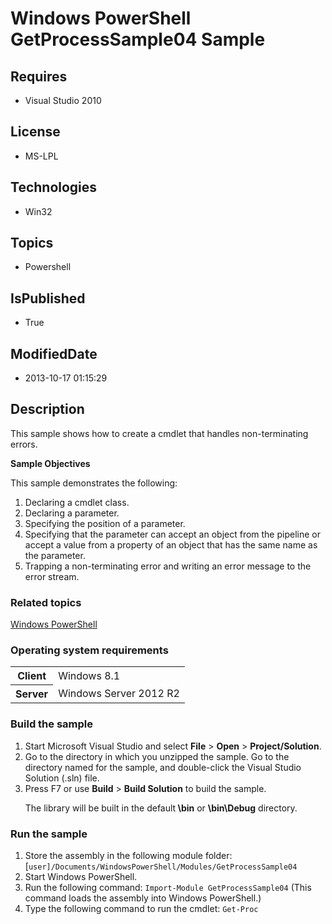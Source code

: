 # Windows PowerShell GetProcessSample04 Sample
## Requires
* Visual Studio 2010
## License
* MS-LPL
## Technologies
* Win32
## Topics
* Powershell
## IsPublished
* True
## ModifiedDate
* 2013-10-17 01:15:29
## Description

<div id="mainSection">
<p>This sample shows how to create a cmdlet that handles non-terminating errors. </p>
<p><b>Sample Objectives</b></p>
<p>This sample demonstrates the following:</p>
<ol>
<li>Declaring a cmdlet class. </li><li>Declaring a parameter. </li><li>Specifying the position of a parameter. </li><li>Specifying that the parameter can accept an object from the pipeline or accept a value from a property of an object that has the same name as the parameter.
</li><li>Trapping a non-terminating error and writing an error message to the error stream.
</li></ol>
<p></p>
<h3><a id="related_topics"></a>Related topics</h3>
<dl><dt><a href="http://go.microsoft.com/fwlink/?LinkID=178145">Windows PowerShell</a>
</dt></dl>
<h3>Operating system requirements</h3>
<table>
<tbody>
<tr>
<th>Client</th>
<td><dt>Windows&nbsp;8.1 </dt></td>
</tr>
<tr>
<th>Server</th>
<td><dt>Windows Server&nbsp;2012&nbsp;R2 </dt></td>
</tr>
</tbody>
</table>
<h3>Build the sample</h3>
<p></p>
<ol>
<li>Start Microsoft Visual Studio and select <b>File</b> &gt; <b>Open</b> &gt; <b>
Project/Solution</b>. </li><li>Go to the directory in which you unzipped the sample. Go to the directory named for the sample, and double-click the Visual Studio Solution (.sln) file.
</li><li>Press F7 or use <b>Build</b> &gt; <b>Build Solution</b> to build the sample.
<p>The library will be built in the default<b> \bin</b> or <b>\bin\Debug</b> directory.</p>
</li></ol>
<p></p>
<h3>Run the sample</h3>
<p></p>
<ol>
<li>Store the assembly in the following module folder: [<code>user]/Documents/WindowsPowerShell/Modules/GetProcessSample04</code>
</li><li>Start Windows PowerShell. </li><li>Run the following command: <code>Import-Module GetProcessSample04</code> (This command loads the assembly into Windows PowerShell.)
</li><li>Type the following command to run the cmdlet: <code>Get-Proc</code> </li></ol>
<p></p>
</div>
